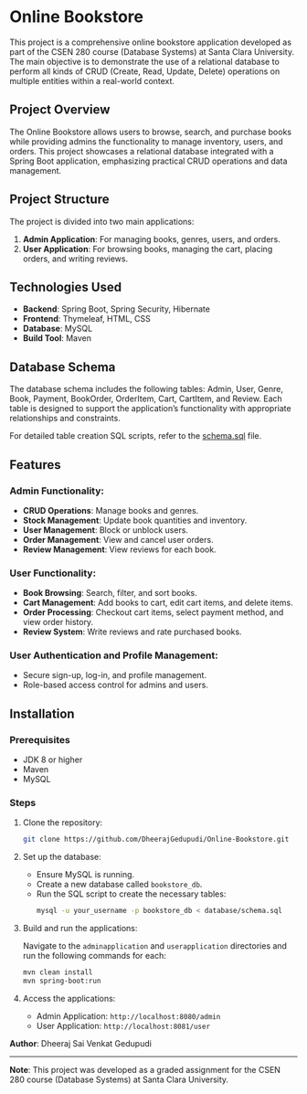 # Online Bookstore

This project is a comprehensive online bookstore application developed as part of the CSEN 280 course (Database Systems) at Santa Clara University. The main objective is to demonstrate the use of a relational database to perform all kinds of CRUD (Create, Read, Update, Delete) operations on multiple entities within a real-world context.

## Project Overview

The Online Bookstore allows users to browse, search, and purchase books while providing admins the functionality to manage inventory, users, and orders. This project showcases a relational database integrated with a Spring Boot application, emphasizing practical CRUD operations and data management.

## Project Structure

The project is divided into two main applications:
1. **Admin Application**: For managing books, genres, users, and orders.
2. **User Application**: For browsing books, managing the cart, placing orders, and writing reviews.

## Technologies Used

- **Backend**: Spring Boot, Spring Security, Hibernate
- **Frontend**: Thymeleaf, HTML, CSS
- **Database**: MySQL
- **Build Tool**: Maven

## Database Schema

The database schema includes the following tables: Admin, User, Genre, Book, Payment, BookOrder, OrderItem, Cart, CartItem, and Review. Each table is designed to support the application’s functionality with appropriate relationships and constraints.

For detailed table creation SQL scripts, refer to the [schema.sql](database/schema.sql) file.

## Features

### Admin Functionality:
- **CRUD Operations**: Manage books and genres.
- **Stock Management**: Update book quantities and inventory.
- **User Management**: Block or unblock users.
- **Order Management**: View and cancel user orders.
- **Review Management**: View reviews for each book.

### User Functionality:
- **Book Browsing**: Search, filter, and sort books.
- **Cart Management**: Add books to cart, edit cart items, and delete items.
- **Order Processing**: Checkout cart items, select payment method, and view order history.
- **Review System**: Write reviews and rate purchased books.

### User Authentication and Profile Management:
- Secure sign-up, log-in, and profile management.
- Role-based access control for admins and users.

## Installation

### Prerequisites
- JDK 8 or higher
- Maven
- MySQL

### Steps

1. Clone the repository:
    ```sh
    git clone https://github.com/DheerajGedupudi/Online-Bookstore.git
    ```

2. Set up the database:
    - Ensure MySQL is running.
    - Create a new database called `bookstore_db`.
    - Run the SQL script to create the necessary tables:
        ```sh
        mysql -u your_username -p bookstore_db < database/schema.sql
        ```

3. Build and run the applications:

    Navigate to the `adminapplication` and `userapplication` directories and run the following commands for each:
    ```sh
    mvn clean install
    mvn spring-boot:run
    ```

4. Access the applications:
    - Admin Application: `http://localhost:8080/admin`
    - User Application: `http://localhost:8081/user`

**Author**: Dheeraj Sai Venkat Gedupudi

---

**Note**: This project was developed as a graded assignment for the CSEN 280 course (Database Systems) at Santa Clara University.
